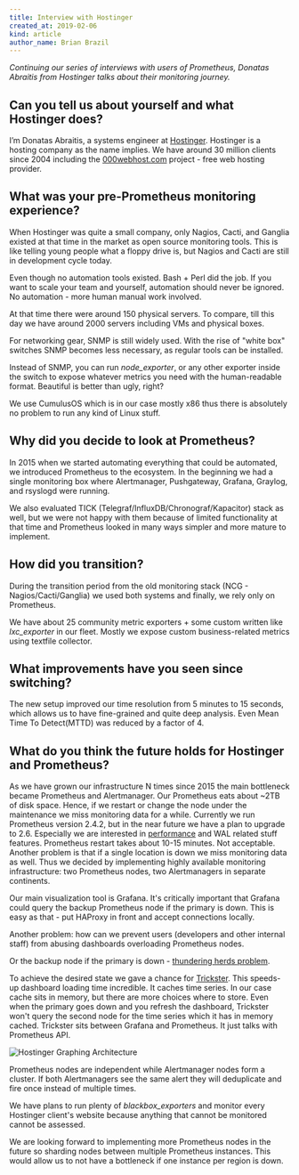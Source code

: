 ```yaml
---
title: Interview with Hostinger
created_at: 2019-02-06
kind: article
author_name: Brian Brazil
---
```


*Continuing our series of interviews with users of Prometheus, Donatas Abraitis
from Hostinger talks about their monitoring journey.*

## Can you tell us about yourself and what Hostinger does?

I’m Donatas Abraitis, a systems engineer at
[Hostinger](https://www.hostinger.com/). Hostinger is a hosting company as
the name implies. We have around 30 million clients since 2004 including
the [000webhost.com](https://www.000webhost.com/) project - free web hosting provider.

## What was your pre-Prometheus monitoring experience?

When Hostinger was quite a small company, only Nagios, Cacti, and Ganglia
existed at that time in the market as open source monitoring tools. This is
like telling young people what a floppy drive is, but Nagios and Cacti are
still in development cycle today.

Even though no automation tools existed. Bash + Perl did the job. If you want
to scale your team and yourself, automation should never be ignored. No
automation - more human manual work involved.

At that time there were around 150 physical servers. To compare, till this day
we have around 2000 servers including VMs and physical boxes.

For networking gear, SNMP is still widely used. With the rise of "white box"
switches SNMP becomes less necessary, as regular tools can be installed.

Instead of SNMP, you can run _node\_exporter_, or any other exporter inside the
switch to expose whatever metrics you need with the human-readable format.
Beautiful is better than ugly, right?

We use CumulusOS which is in our case mostly x86 thus there is absolutely no
problem to run any kind of Linux stuff.

<!-- more -->

## Why did you decide to look at Prometheus?

In 2015 when we started automating everything that could be automated,
we introduced Prometheus to the ecosystem. In the beginning we had a single
monitoring box where Alertmanager, Pushgateway, Grafana, Graylog, and rsyslogd
were running.

We also evaluated TICK (Telegraf/InfluxDB/Chronograf/Kapacitor) stack as well,
but we were not happy with them because of limited functionality at that time
and Prometheus looked in many ways simpler and more mature to implement.

## How did you transition?

During the transition period from the old monitoring stack (NCG -
Nagios/Cacti/Ganglia) we used both systems and finally, we rely only on
Prometheus.


We have about 25 community metric exporters + some custom written like
_lxc\_exporter_ in our fleet. Mostly we expose custom business-related metrics
using textfile collector.


## What improvements have you seen since switching?

The new setup improved our time resolution from 5 minutes  to 15 seconds, which
allows us to have fine-grained and quite deep analysis. Even Mean Time To
Detect(MTTD) was reduced by a factor of 4.


## What do you think the future holds for Hostinger and Prometheus?

As we have grown our infrastructure N times since 2015 the main
bottleneck became Prometheus and Alertmanager. Our Prometheus eats about ~2TB
of disk space. Hence, if we restart or change the node under the maintenance we
miss monitoring data for a while. Currently we run Prometheus version 2.4.2,
but in the near future we have a plan to upgrade to 2.6. Especially we are
interested in
[performance](https://www.robustperception.io/new-features-in-prometheus-2-6-0)
and WAL related stuff features. Prometheus restart takes about 10-15 minutes.
Not acceptable. Another problem is that if a single location is down we miss
monitoring data as well. Thus we decided by implementing highly available
monitoring infrastructure: two Prometheus nodes, two Alertmanagers in separate
continents.


Our main visualization tool is Grafana. It's critically important that Grafana
could query the backup Prometheus node if the primary is down. This is easy as
that - put HAProxy in front and accept connections locally.


Another problem: how can we prevent users (developers and other internal staff)
from abusing dashboards overloading Prometheus nodes.

Or the backup node if the primary is down - [thundering herds problem](https://en.wikipedia.org/wiki/Thundering_herd_problem).

To achieve the desired state we gave a chance for
[Trickster](https://github.com/Comcast/trickster). This speeds-up dashboard
loading time incredible. It caches time series. In our case cache sits in
memory, but there are more choices where to store. Even when the primary goes
down and you refresh the dashboard, Trickster won't query the second node for
the time series which it has in memory cached. Trickster sits between Grafana
and Prometheus. It just talks with Prometheus API.

![Hostinger Graphing Architecture](/assets/blog/2019-02-06/hostinger-arch.png)

Prometheus nodes are independent while Alertmanager nodes form a cluster. If
both Alertmanagers see the same alert they will deduplicate and fire once
instead of multiple times.

We have plans to run plenty of _blackbox\_exporters_ and monitor every Hostinger
client's website because anything that cannot be monitored cannot be assessed.

We are looking forward to implementing more Prometheus nodes in the future so
sharding nodes between multiple Prometheus instances. This would allow us to
not have a bottleneck if one instance per region is down.
